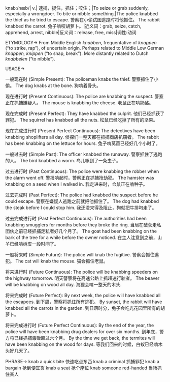 knab:/næb/| v.| 逮捕，捉住，抓住；咬住；|To seize or grab suddenly, especially a wrongdoer.  To bite or nibble something.|The police knabbed the thief as he tried to escape. 警察在小偷试图逃跑时将他抓住。 The rabbit knabbed the carrot. 兔子啃咬胡萝卜。|近义词：grab, seize, catch, apprehend, arrest, nibble|反义词：release, free, miss|词性:动词

ETYMOLOGY->
From Middle English *knabben*, frequentative of *knappen* (“to strike, rap”), of uncertain origin. Perhaps related to Middle Low German *knappen, knippen* (“to snap, break”).  More distantly related to Dutch *knabbelen* (“to nibble”).

USAGE->

一般现在时 (Simple Present):
The policeman knabs the thief. 警察抓住了小偷。
The dog knabs at the bone. 狗啃着骨头。

现在进行时 (Present Continuous):
The police are knabbing the suspect. 警察正在抓捕嫌疑人。
The mouse is knabbing the cheese. 老鼠正在啃奶酪。

现在完成时 (Present Perfect):
They have knabbed the culprit. 他们已经抓获了罪犯。
The squirrel has knabbed all the nuts. 松鼠已经吃掉了所有的坚果。

现在完成进行时 (Present Perfect Continuous):
The detectives have been knabbing shoplifters all day.  侦探们一整天都在抓捕商店扒窃者。
The rabbit has been knabbing on the lettuce for hours. 兔子啃莴苣已经好几个小时了。


一般过去时 (Simple Past):
The officer knabbed the runaway. 警察抓住了逃跑的人。
The bird knabbed a worm. 鸟儿啄到了一条虫子。

过去进行时 (Past Continuous):
The police were knabbing the robber when the alarm went off. 警报响起时，警察正在抓捕抢劫犯。
The hamster was knabbing on a seed when I walked in. 我走进来时，仓鼠正在啃种子。

过去完成时 (Past Perfect):
The police had knabbed the suspect before he could escape. 警察在嫌疑人逃跑之前就把他抓住了。
The dog had knabbed the steak before I could stop him. 我还没来得及阻止，狗就把牛排叼走了。

过去完成进行时 (Past Perfect Continuous):
The authorities had been knabbing smugglers for months before they broke the ring.  当局在破获走私团伙之前已经抓捕走私者好几个月了。
The goat had been knabbing on the bark of the tree for a while before the owner noticed. 在主人注意到之前，山羊已经啃树皮一段时间了。

一般将来时 (Simple Future):
The police will knab the fugitive. 警察会抓住逃犯。
The cat will knab the mouse. 猫会抓住老鼠。

将来进行时 (Future Continuous):
The police will be knabbing speeders on the highway tomorrow. 明天警察将在高速公路上抓超速行驶者。
The beaver will be knabbing on wood all day. 海狸会啃一整天的木头.

将来完成时 (Future Perfect):
By next week, the police will have knabbed all the escapees. 到下周，警察将抓住所有逃犯。
By sunset, the rabbit will have knabbed all the carrots in the garden. 到日落时分，兔子会吃光花园里所有的胡萝卜。

将来完成进行时 (Future Perfect Continuous):
By the end of the year, the police will have been knabbing drug dealers for over six months. 到年底，警方将已经抓捕毒贩超过六个月。
By the time we get back, the termites will have been knabbing on the wood for days. 等我们回来的时候，白蚁已经啃木头好几天了。


PHRASE->
knab a quick bite 快速吃点东西
knab a criminal  抓捕罪犯
knab a bargain  抢到便宜货
knab a seat 抢个座位
knab someone red-handed 当场抓住某人


